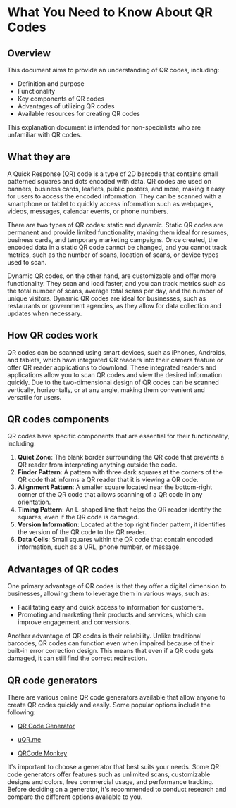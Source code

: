 # What You Need to Know About QR Codes

## Overview

This document aims to provide an understanding of QR codes, including:

* Definition and purpose
* Functionality
* Key components of QR codes
* Advantages of utilizing QR codes
* Available resources for creating QR codes

This explanation document is intended for non-specialists who are unfamiliar with QR codes.

## What they are

A Quick Response (QR) code is a type of 2D barcode that contains small patterned squares and dots encoded with data. QR codes are used on banners, business cards, leaflets, public posters, and more, making it easy for users to access the encoded information. They can be scanned with a smartphone or tablet to quickly access information such as webpages, videos, messages, calendar events, or phone numbers.

There are two types of QR codes: static and dynamic. Static QR codes are permanent and provide limited functionality, making them ideal for resumes, business cards, and temporary marketing campaigns. Once created, the encoded data in a static QR code cannot be changed, and you cannot track metrics, such as the number of scans, location of scans, or device types used to scan.

Dynamic QR codes, on the other hand, are customizable and offer more functionality. They scan and load faster, and you can track metrics such as the total number of scans, average total scans per day, and the number of unique visitors. Dynamic QR codes are ideal for businesses, such as restaurants or government agencies, as they allow for data collection and updates when necessary.

## How QR codes work

QR codes can be scanned using smart devices, such as iPhones, Androids, and tablets, which have integrated QR readers into their camera feature or offer QR reader applications to download. These integrated readers and applications allow you to scan QR codes and view the desired information quickly. Due to the two-dimensional design of QR codes can be scanned vertically, horizontally, or at any angle, making them convenient and versatile for users.

## QR codes components

QR codes have specific components that are essential for their functionality, including:

1. **Quiet Zone**: The blank border surrounding the QR code that prevents a QR reader from interpreting anything outside the code.
2. **Finder Pattern**: A pattern with three dark squares at the corners of the QR code that informs a QR reader that it is viewing a QR code.
3. **Alignment Pattern**: A smaller square located near the bottom-right corner of the QR code that allows scanning of a QR code in any orientation.
4. **Timing Pattern**: An L-shaped line that helps the QR reader identify the squares, even if the QR code is damaged.
5. **Version Information**: Located at the top right finder pattern, it identifies the version of the QR code to the QR reader.
6. **Data Cells**: Small squares within the QR code that contain encoded information, such as a URL, phone number, or message.

## Advantages of QR codes

One primary advantage of QR codes is that they offer a digital dimension to businesses, allowing them to leverage them in various ways, such as:

* Facilitating easy and quick access to information for customers.
* Promoting and marketing their products and services, which can improve engagement and conversions.

Another advantage of QR codes is their reliability. Unlike traditional barcodes, QR codes can function even when impaired because of their built-in error correction design. This means that even if a QR code gets damaged, it can still find the correct redirection.

## QR code generators

There are various online QR code generators available that allow anyone to create QR codes quickly and easily. Some popular options include the following:

- [QR Code Generator](https://www.qr-code-generator.com/free-generator/?ut_source=google_c&ut_medium=cpc&ut_campaign=en_top_kw&ut_content=qr_generator_exact&ut_term=qr-code-generator_e&gclid=CjwKCAjw64eJBhAGEiwABr9o2Ht7ItP5pRaUY_fKvDI8rsxygzlbRd1ysPqUHXOnv4rWOlY3JJesbBoCXOQQAvD_BwE)

- [uQR.me](https://uqr.me/qr-code-generator/?ut_medium=cpc&ut_source=google&ut_campaign=2020-first&ut_term=qr-code-generator&ut_content=en&utm_term=qr-code-generator&utm_campaign=US+Campaigns&utm_source=adwords&utm_medium=ppc&hsa_acc=9523064648&hsa_cam=11226472739&hsa_grp=109303395039&hsa_ad=468751604145&hsa_src=g&hsa_tgt=kwd-374425108492&hsa_kw=qr-code-generator&hsa_mt=e&hsa_net=adwords&hsa_ver=3&gclid=CjwKCAjw64eJBhAGEiwABr9o2AbZwwS4iE1Kk6oyySe__lRpLmjmqEVuLgSJCBT9pWoIidPnhH2OVRoC3xkQAvD_BwE)

- [QRCode Monkey](https://www.qrcode-monkey.com/)

It's important to choose a generator that best suits your needs. Some QR code generators offer features such as unlimited scans, customizable designs and colors, free commercial usage, and performance tracking. Before deciding on a generator, it's recommended to conduct research and compare the different options available to you.
